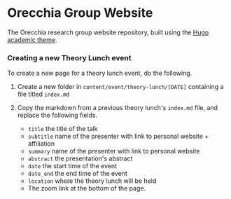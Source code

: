 # Orecchia Group Website

The Orecchia research group website repository, built using the [Hugo academic theme](https://github.com/wowchemy/starter-hugo-academic). 

### Creating a new Theory Lunch event

To create a new page for a theory lunch event, do the following.

1.  Create a new folder in `content/event/theory-lunch/[DATE]` containing a file titled `index.md`

2.  Copy the markdown from a previous theory lunch's `index.md` file, and replace the following fields.

    - `title` the title of the talk
    - `subtitle` name of the presenter with link to personal website + affiliation
    - `summary` name of the presenter with link to personal website
    - `abstract` the presentation's abstract
    - `date` the start time of the event
    - `date_end` the end time of the event
    - `location` where the theory lunch will be held
    - The zoom link at the bottom of the page.

